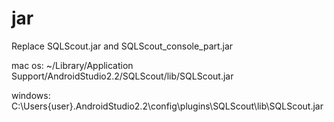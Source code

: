 # jar

Replace SQLScout.jar and SQLScout_console_part.jar

mac os: ~/Library/Application Support/AndroidStudio2.2/SQLScout/lib/SQLScout.jar

windows: C:\Users\{user}\.AndroidStudio2.2\config\plugins\SQLScout\lib\SQLScout.jar
